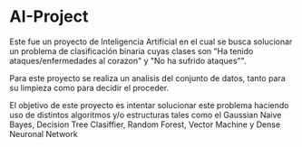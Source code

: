 # AI-Project
Este fue un proyecto de Inteligencia Artificial en el cual se busca solucionar un problema de clasificación binaria cuyas clases son "Ha tenido ataques/enfermedades al corazon" y "No ha sufrido ataques"".

Para este proyecto se realiza un analisis del conjunto de datos, tanto para su limpieza como para decidir el proceder.

El objetivo de este proyecto es intentar solucionar este problema haciendo uso de distintos algoritmos y/o estructuras tales como el Gaussian Naive Bayes, Decision Tree Clasiffier, Random Forest, Vector Machine y Dense Neuronal Network


